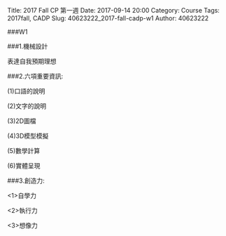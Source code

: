 Title: 2017 Fall CP 第一週
Date: 2017-09-14 20:00
Category: Course
Tags: 2017fall, CADP
Slug: 40623222_2017-fall-cadp-w1
Author: 40623222

###W1 

<!-- PELICAN_END_SUMMARY -->

###1.機械設計

表達自我預期理想

###2.六項重要資訊:

(1)口語的說明

(2)文字的說明

(3)2D圖檔

(4)3D模型模擬

(5)數學計算

(6)實體呈現

###3.創造力:

<1>自學力

<2>執行力

<3>想像力